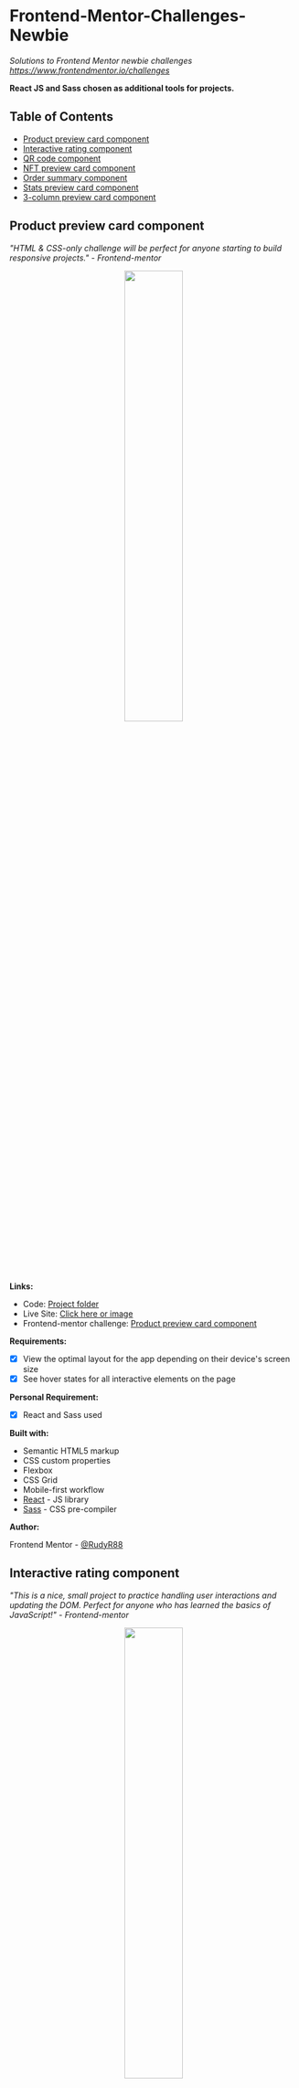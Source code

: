 # Frontend-Mentor-Challenges-Newbie
*Solutions to Frontend Mentor newbie challenges https://www.frontendmentor.io/challenges*

**React JS and Sass chosen as additional tools for projects.**

## Table of Contents

- [Product preview card component](#product-preview-card-component)
- [Interactive rating component](#interactive-rating-component)
- [QR code component](#qr-code-component)
- [NFT preview card component](#nft-preview-card-component)
- [Order summary component](#order-summary-component)
- [Stats preview card component](#stats-preview-card-component)
- [3-column preview card component](#3-column-preview-card-component)

## Product preview card component
*"HTML & CSS-only challenge will be perfect for anyone starting to build responsive projects." - Frontend-mentor* 

<p align="center">
  <a href="https://productpreviewcardcomponent-f9638e.netlify.app" target="_blank">
    <img width="45%" src="https://user-images.githubusercontent.com/116358345/204959865-9de90659-dabc-458c-b2c4-e1072787f127.png">
  </a>
</p>

**Links:**

- Code: [Project folder](https://github.com/RudyR88/Frontend-Mentor-Challenges-Newbie/tree/main/product-preview-card-component)
- Live Site: [Click here or image](https://productpreviewcardcomponent-f9638e.netlify.app)
- Frontend-mentor challenge: [Product preview card component](https://www.frontendmentor.io/challenges/product-preview-card-component-GO7UmttRfa)


**Requirements:**

- [x] View the optimal layout for the app depending on their device's screen size
- [x] See hover states for all interactive elements on the page

**Personal Requirement:**

- [x] React and Sass used

**Built with:**
- Semantic HTML5 markup
- CSS custom properties
- Flexbox
- CSS Grid
- Mobile-first workflow
- [React](https://reactjs.org/) - JS library
- [Sass](https://sass-lang.com/) - CSS pre-compiler

**Author:**

Frontend Mentor - [@RudyR88](https://www.frontendmentor.io/profile/RudyR88)

## Interactive rating component
*"This is a nice, small project to practice handling user interactions and updating the DOM. Perfect for anyone who has learned the basics of JavaScript!" - Frontend-mentor* 

<p align="center">
  <a href="https://interactiveratingcomponent-313dbe.netlify.app" target="_blank">
    <img width="45%" src="https://user-images.githubusercontent.com/116358345/205088412-15e1a7a7-5a1e-451d-ad02-5761c08fbbd6.png">
  </a>
</p>

**Links:**

- Code: [Project folder](https://github.com/RudyR88/Frontend-Mentor-Challenges-Newbie/tree/main/interactive-rating-component)
- Live Site: [Click here or image](https://interactiveratingcomponent-313dbe.netlify.app)
- Frontend-mentor challenge: [Interactive rating component](https://www.frontendmentor.io/challenges/interactive-rating-component-koxpeBUmI)

**Requirements:**

- [x] View the optimal layout for the app depending on their device's screen size
- [x] See hover states for all interactive elements on the page
- [x] Select and submit a number rating
- [x] See the "Thank you" card state after submitting a rating

**Personal Requirement:**

- [x] React and Sass used

**Built with:**
- Semantic HTML5 markup
- CSS custom properties
- Flexbox
- Mobile-first workflow
- [React](https://reactjs.org/) - JS library
- [Sass](https://sass-lang.com/) - CSS pre-compiler

**Author:**

Frontend Mentor - [@RudyR88](https://www.frontendmentor.io/profile/RudyR88)

## QR code component
*"A perfect first challenge if you're new to HTML and CSS. The card layout doesn't shift, so it's ideal if you haven't learned about building responsive layouts yet." - Frontend-mentor* 

<p align="center">
  <a href="https://qrcodecomponent-13a6ed.netlify.app" target="_blank">
    <img width="45%" src="https://user-images.githubusercontent.com/116358345/205475378-b0a61598-b8d6-4a2f-8e7d-aa5fc11de708.png">
  </a>
</p>

**Links:**

- Code: [Project folder](https://github.com/RudyR88/Frontend-Mentor-Challenges-Newbie/tree/main/qr-code-component)
- Live Site: [Click here or image](https://qrcodecomponent-13a6ed.netlify.app)
- Frontend-mentor challenge: [QR code component](https://www.frontendmentor.io/challenges/qr-code-component-iux_sIO_H)

**Requirements:**

- [x] View the optimal layout for the app depending on their device's screen size

**Personal Requirement:**

- [x] React and Sass used

**Built with:**
- Semantic HTML5 markup
- CSS custom properties
- Flexbox
- Mobile-first workflow
- [React](https://reactjs.org/) - JS library
- [Sass](https://sass-lang.com/) - CSS pre-compiler

**Author:**

Frontend Mentor - [@RudyR88](https://www.frontendmentor.io/profile/RudyR88)

## NFT preview card component
*"This HTML & CSS only challenge is perfect for anyone just starting out or anyone wanting a small project to play around with." - Frontend-mentor* 

<p align="center">
  <a href="https://nftpreviewcardcomponent-93fa56.netlify.app/" target="_blank">
    <img width="45%" src="https://user-images.githubusercontent.com/116358345/205556224-449cef45-35ef-4db1-aff3-ac88ad4f8263.png">
  </a>
</p>

**Links:**

- Code: [Project folder](https://github.com/RudyR88/Frontend-Mentor-Challenges-Newbie/tree/main/nft-preview-card-component)
- Live Site: [Click here or image](https://nftpreviewcardcomponent-93fa56.netlify.app)
- Frontend-mentor challenge: [NFT preview card component](https://www.frontendmentor.io/challenges/nft-preview-card-component-SbdUL_w0U)

**Requirements:**

- [x] View the optimal layout for the app depending on their device's screen size
- [x] See hover states for interactive elements

**Personal Requirement:**

- [x] React and Sass used

**Built with:**
- Semantic HTML5 markup
- CSS custom properties
- Flexbox
- Mobile-first workflow
- [React](https://reactjs.org/) - JS library
- [Sass](https://sass-lang.com/) - CSS pre-compiler

**Author:**

Frontend Mentor - [@RudyR88](https://www.frontendmentor.io/profile/RudyR88)

## Order summary component
*"A perfect project for newbies who are starting to build confidence with layouts!" - Frontend-mentor* 

<p align="center">
  <a href="https://ordersummarycomponent-c0e13d.netlify.app/" target="_blank">
    <img width="45%" src="https://user-images.githubusercontent.com/116358345/205804069-17f686ce-3652-42b9-934f-3c850652fa71.png">
  </a>
</p>

**Links:**

- Code: [Project folder](https://github.com/RudyR88/Frontend-Mentor-Challenges-Newbie/tree/main/order-summary-component)
- Live Site: [Click here or image](https://ordersummarycomponent-c0e13d.netlify.app/)
- Frontend-mentor challenge: [Order summary component](https://www.frontendmentor.io/challenges/order-summary-component-QlPmajDUj)

**Requirements:**

- [x] View the optimal layout for the app depending on their device's screen size
- [x] See hover states for interactive elements

**Personal Requirement:**

- [x] React and Sass used

**Built with:**
- Semantic HTML5 markup
- CSS custom properties
- Flexbox
- Mobile-first workflow
- [React](https://reactjs.org/) - JS library
- [Sass](https://sass-lang.com/) - CSS pre-compiler

**Author:**

Frontend Mentor - [@RudyR88](https://www.frontendmentor.io/profile/RudyR88)

## Stats preview card component
*"This is a great small challenge to help get you used to building to a design. There's no JS in this project, so you'll be able to focus on your HTML & CSS skills." - Frontend-mentor* 

<p align="center">
  <a href="https://statspreviewcardcomponent-9c4511.netlify.app/" target="_blank">
    <img width="45%" src="https://user-images.githubusercontent.com/116358345/206087008-a678e9d4-0c7c-441e-955d-74fb024070c8.png">
  </a>
</p>

**Links:**

- Code: [Project folder](https://github.com/RudyR88/Frontend-Mentor-Challenges-Newbie/tree/main/stats-preview-card-component)
- Live Site: [Click here or image](https://statspreviewcardcomponent-9c4511.netlify.app/)
- Frontend-mentor challenge: [Stats preview card component](https://www.frontendmentor.io/challenges/stats-preview-card-component-8JqbgoU62)

**Requirements:**

- [x] View the optimal layout for the app depending on their device's screen size

**Personal Requirement:**

- [x] React and Sass used

**Built with:**
- Semantic HTML5 markup
- CSS custom properties
- Flexbox
- Mobile-first workflow
- [React](https://reactjs.org/) - JS library
- [Sass](https://sass-lang.com/) - CSS pre-compiler

**Author:**

Frontend Mentor - [@RudyR88](https://www.frontendmentor.io/profile/RudyR88)

## 3-column preview card component
*"This challenge is perfect if you're just getting started. The shift between the layouts will be a nice test if you're new to building responsive projects." - Frontend-mentor* 

<p align="center">
  <a href="https://3columnpreviewcardcomponent-1c7675.netlify.app/" target="_blank">
    <img width="45%" src="https://user-images.githubusercontent.com/116358345/206108908-8739a9bf-97a3-4540-bc08-5547b5762245.png">
  </a>
</p>

**Links:**

- Code: [Project folder](https://github.com/RudyR88/Frontend-Mentor-Challenges-Newbie/tree/main/3-column-preview-card-component)
- Live Site: [Click here or image](https://3columnpreviewcardcomponent-1c7675.netlify.app/)
- Frontend-mentor challenge: [3-column preview card component](https://www.frontendmentor.io/challenges/3column-preview-card-component-pH92eAR2-)

**Requirements:**

- [x] View the optimal layout for the app depending on their device's screen size
- [x] See hover states for interactive elements

**Personal Requirement:**

- [x] React and Sass used

**Built with:**
- Semantic HTML5 markup
- CSS custom properties
- Flexbox
- Mobile-first workflow
- [React](https://reactjs.org/) - JS library
- [Sass](https://sass-lang.com/) - CSS pre-compiler

**Author:**

Frontend Mentor - [@RudyR88](https://www.frontendmentor.io/profile/RudyR88)
